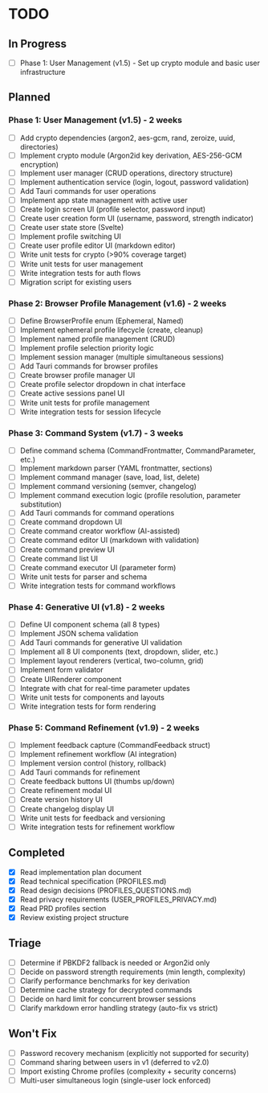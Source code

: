 # TODO

## In Progress
- [ ] Phase 1: User Management (v1.5) - Set up crypto module and basic user infrastructure

## Planned

### Phase 1: User Management (v1.5) - 2 weeks
- [ ] Add crypto dependencies (argon2, aes-gcm, rand, zeroize, uuid, directories)
- [ ] Implement crypto module (Argon2id key derivation, AES-256-GCM encryption)
- [ ] Implement user manager (CRUD operations, directory structure)
- [ ] Implement authentication service (login, logout, password validation)
- [ ] Add Tauri commands for user operations
- [ ] Implement app state management with active user
- [ ] Create login screen UI (profile selector, password input)
- [ ] Create user creation form UI (username, password, strength indicator)
- [ ] Create user state store (Svelte)
- [ ] Implement profile switching UI
- [ ] Create user profile editor UI (markdown editor)
- [ ] Write unit tests for crypto (>90% coverage target)
- [ ] Write unit tests for user management
- [ ] Write integration tests for auth flows
- [ ] Migration script for existing users

### Phase 2: Browser Profile Management (v1.6) - 2 weeks
- [ ] Define BrowserProfile enum (Ephemeral, Named)
- [ ] Implement ephemeral profile lifecycle (create, cleanup)
- [ ] Implement named profile management (CRUD)
- [ ] Implement profile selection priority logic
- [ ] Implement session manager (multiple simultaneous sessions)
- [ ] Add Tauri commands for browser profiles
- [ ] Create browser profile manager UI
- [ ] Create profile selector dropdown in chat interface
- [ ] Create active sessions panel UI
- [ ] Write unit tests for profile management
- [ ] Write integration tests for session lifecycle

### Phase 3: Command System (v1.7) - 3 weeks
- [ ] Define command schema (CommandFrontmatter, CommandParameter, etc.)
- [ ] Implement markdown parser (YAML frontmatter, sections)
- [ ] Implement command manager (save, load, list, delete)
- [ ] Implement command versioning (semver, changelog)
- [ ] Implement command execution logic (profile resolution, parameter substitution)
- [ ] Add Tauri commands for command operations
- [ ] Create command dropdown UI
- [ ] Create command creator workflow (AI-assisted)
- [ ] Create command editor UI (markdown with validation)
- [ ] Create command preview UI
- [ ] Create command list UI
- [ ] Create command executor UI (parameter form)
- [ ] Write unit tests for parser and schema
- [ ] Write integration tests for command workflows

### Phase 4: Generative UI (v1.8) - 2 weeks
- [ ] Define UI component schema (all 8 types)
- [ ] Implement JSON schema validation
- [ ] Add Tauri commands for generative UI validation
- [ ] Implement all 8 UI components (text, dropdown, slider, etc.)
- [ ] Implement layout renderers (vertical, two-column, grid)
- [ ] Implement form validator
- [ ] Create UIRenderer component
- [ ] Integrate with chat for real-time parameter updates
- [ ] Write unit tests for components and layouts
- [ ] Write integration tests for form rendering

### Phase 5: Command Refinement (v1.9) - 2 weeks
- [ ] Implement feedback capture (CommandFeedback struct)
- [ ] Implement refinement workflow (AI integration)
- [ ] Implement version control (history, rollback)
- [ ] Add Tauri commands for refinement
- [ ] Create feedback buttons UI (thumbs up/down)
- [ ] Create refinement modal UI
- [ ] Create version history UI
- [ ] Create changelog display UI
- [ ] Write unit tests for feedback and versioning
- [ ] Write integration tests for refinement workflow

## Completed
- [x] Read implementation plan document
- [x] Read technical specification (PROFILES.md)
- [x] Read design decisions (PROFILES_QUESTIONS.md)
- [x] Read privacy requirements (USER_PROFILES_PRIVACY.md)
- [x] Read PRD profiles section
- [x] Review existing project structure

## Triage
- [ ] Determine if PBKDF2 fallback is needed or Argon2id only
- [ ] Decide on password strength requirements (min length, complexity)
- [ ] Clarify performance benchmarks for key derivation
- [ ] Determine cache strategy for decrypted commands
- [ ] Decide on hard limit for concurrent browser sessions
- [ ] Clarify markdown error handling strategy (auto-fix vs strict)

## Won't Fix
- [ ] Password recovery mechanism (explicitly not supported for security)
- [ ] Command sharing between users in v1 (deferred to v2.0)
- [ ] Import existing Chrome profiles (complexity + security concerns)
- [ ] Multi-user simultaneous login (single-user lock enforced)
